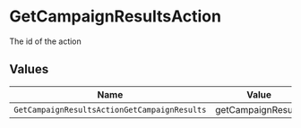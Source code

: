 # GetCampaignResultsAction

The id of the action


## Values

| Name                                         | Value                                        |
| -------------------------------------------- | -------------------------------------------- |
| `GetCampaignResultsActionGetCampaignResults` | getCampaignResults                           |